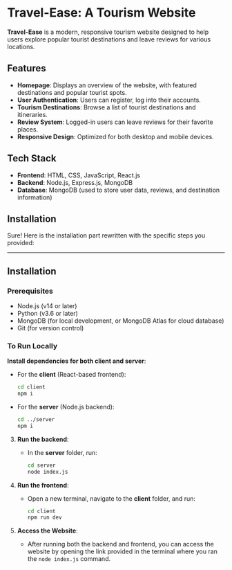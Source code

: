 
# Travel-Ease: A Tourism Website

**Travel-Ease** is a modern, responsive tourism website designed to help users explore popular tourist destinations and leave reviews for various locations.

## Features

- **Homepage**: Displays an overview of the website, with featured destinations and popular tourist spots.
- **User Authentication**: Users can register, log into their accounts.
- **Tourism Destinations**: Browse a list of tourist destinations and itineraries.
- **Review System**: Logged-in users can leave reviews for their favorite places.
- **Responsive Design**: Optimized for both desktop and mobile devices.

## Tech Stack

- **Frontend**: HTML, CSS, JavaScript, React.js
- **Backend**: Node.js, Express.js, MongoDB
- **Database**: MongoDB (used to store user data, reviews, and destination information)

## Installation

Sure! Here is the installation part rewritten with the specific steps you provided:

---

## Installation

### Prerequisites

- Node.js (v14 or later)
- Python (v3.6 or later)
- MongoDB (for local development, or MongoDB Atlas for cloud database)
- Git (for version control)

### To Run Locally

**Install dependencies for both client and server**:

   - For the **client** (React-based frontend):
     ```bash
     cd client
     npm i
     ```

   - For the **server** (Node.js backend):
     ```bash
     cd ../server
     npm i
     ```

3. **Run the backend**:
   - In the **server** folder, run:
     ```bash
     cd server
     node index.js
     ```

4. **Run the frontend**:
   - Open a new terminal, navigate to the **client** folder, and run:
     ```bash
     cd client
     npm run dev
     ```

5. **Access the Website**:
   - After running both the backend and frontend, you can access the website by opening the link provided in the terminal where you ran the `node index.js` command.

